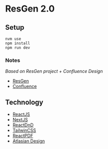 # ResGen 2.0

## Setup

```
nvm use
npm install
npm run dev
```

### Notes

_Based on ResGen project + Confluence Design_

- [ResGen](https://res-gen.netlify.app/)
- [Confluence](https://dko.atlassian.net/wiki/spaces/~70121175db255b3d342a8a80314a7e70dc73d/pages/262145/Testing+Space+for+ResGen2)

## Technology

- [ReactJS](https://react.dev/)
- [NextJS](https://nextjs.org/)
- [ReactDnD](https://react-dnd.github.io/react-dnd/about)
- [TailwinCSS](https://tailwindcss.com/)
- [ReactPDF](https://react-pdf.org/)
- [Atlasian Design](https://atlassian.design/)
